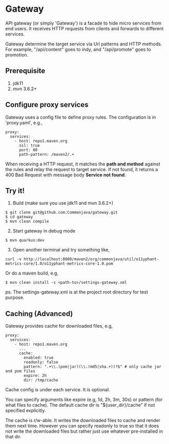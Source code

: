# Gateway
API gateway (or simply 'Gateway') is a facade to hide micro services from end users.
It receives HTTP requests from clients and forwards to different services.

Gateway determine the target service via Url patterns and HTTP methods.
For example, "/api/content" goes to indy, and "/api/promote" goes to promotion.

## Prerequisite
1. jdk11
2. mvn 3.6.2+

## Configure proxy services
Gateway uses a config file to define proxy rules. The configuration is in
'proxy.yaml', e.g.,

```
proxy:
  services:
    - host: repo1.maven.org
      ssl: true
      port: 80
      path-pattern: /maven2/.+
```

When receiving a HTTP request, it matches the **path and method**
against the rules and relay the request to target service. If not found,
it returns a 400 Bad Request with message body **Service not found**.

## Try it!
1. Build (make sure you use jdk11 and mvn 3.6.2+)
```
$ git clone git@github.com:Commonjava/gateway.git
$ cd gateway
$ mvn clean compile
```

2. Start gateway in debug mode
```
$ mvn quarkus:dev
```

3. Open another terminal and try something like,
```
curl -v http://localhost:8080/maven2/org/commonjava/util/o11yphant-metrics-core/1.0/o11yphant-metrics-core-1.0.pom
```
Or do a maven build, e.g,
```
$ mvn clean install -s <path-to>/settings-gateway.xml
```
ps. The settings-gateway.xml is at the project root directory for test purpose.

## Caching (Advanced)

Gateway provides cache for downloaded files, e.g,
```
proxy:
  services:
    - host: repo1.maven.org
      ...
      cache:
        enabled: true
        readonly: false
        pattern: ".+\\.(pom|jar)(\\.(md5|sha.+))?$" # only cache jar and pom files
        expire: 2h
        dir: /tmp/cache
```

Cache config is under each service. It is optional.

You can specify arguments like expire (e.g, 1d, 2h, 3m, 30s) or pattern
(for what files to cache). The default cache dir is "${user_dir}/cache"
if not specified explicitly.

The cache is r/w-able. It writes the downloaded files to cache and render them next time.
However you can specify readonly to true so that it does not write the downloaded
files but rather just use whatever pre-installed in that dir.
